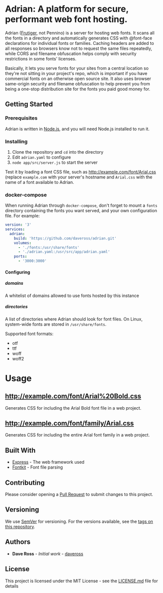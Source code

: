 # Adrian: A platform for secure, performant web font hosting.

Adrian ([Frutiger](https://en.wikipedia.org/wiki/Adrian_Frutiger), not Pennino) is a server for hosting web fonts. It scans all the fonts in a directory and automatically generates CSS with @font-face declarations for individual fonts or families. Caching headers are added to all responses so browsers know not to request the same files repeatedly, while CORS and filename obfuscation helps comply with security restrictions in some fonts' licenses.

Basically, it lets you serve fonts for your sites from a central location so they're not sitting in your project's repo, which is important if you have commercial fonts on an otherwise open source site. It also uses browser same-origin security and filename obfuscation to help prevent you from being a one-stop distribution site for the fonts you paid good money for.

## Getting Started

### Prerequisites

Adrian is written in [Node.js](https://nodejs.org/en/), and you will need Node.js installed to run it.

### Installing

1. Clone the repository and `cd` into the directory
1. Edit `adrian.yaml` to configure
1. `node app/src/server.js` to start the server

Test it by loading a font CSS file, such as http://example.com/font/Arial.css (replace `example.com` with your server's hostname and `Arial.css` with the name of a font available to Adrian.

### docker-compose
When running Adrian through `docker-compose`, don't forget to mount a `fonts` directory containing the fonts you want served, and your own configuration file. For example:

```yaml
version: '3'
services:
  adrian:
    build: 'https://github.com/daveross/adrian.git'
    volumes:
      - './fonts:/usr/share/fonts'
      - './adrian.yaml:/usr/src/app/adrian.yaml'
    ports:
      - '3000:3000'
```

#### Configuring
##### domains
A whitelist of domains allowed to use fonts hosted by this instance

##### directories
A list of directories where Adrian should look for font files. On Linux, system-wide fonts are stored in `/usr/share/fonts`.

Supported font formats:
* otf
* ttf
* woff
* woff2

# Usage

## http://example.com/font/Arial%20Bold.css
Generates CSS for including the Arial Bold font file in a web project.

## http://example.com/font/family/Arial.css
Generates CSS for including the entire Arial font family in a web project.

## Built With

* [Express](https://expressjs.com/) - The web framework used
* [Fontkit](https://github.com/devongovett/fontkit) - Font file parsing

## Contributing

Please consider opening a [Pull Request](https://github.com/daveross/adrian/pulls) to submit changes to this project.

## Versioning

We use [SemVer](http://semver.org/) for versioning. For the versions available, see the [tags on this repository](https://github.com/daveross/adrian/tags). 

## Authors

* **Dave Ross** - *Initial work* - [daveross](https://github.com/daveross)

## License

This project is licensed under the MIT License - see the [LICENSE.md](LICENSE.md) file for details
